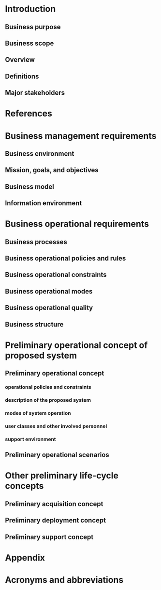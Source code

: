 <h1>Introduction</h1>
<h2>Business purpose</h2>
<h2>Business scope</h2>
<h2>Overview</h2>
<h2>Definitions</h2>
<h2>Major stakeholders</h2>
<h1>References</h1>
<h1>Business management requirements</h1>
<h2>Business environment</h2>
<h2>Mission, goals, and objectives</h2>
<h2>Business model</h2>
<h2>Information environment</h2>
<h1>Business operational requirements</h1>
<h2>Business processes</h2>
<h2>Business operational policies and rules</h2>
<h2>Business operational constraints</h2>
<h2>Business operational modes</h2>
<h2>Business operational quality</h2>
<h2>Business structure</h2>


<h1>Preliminary operational concept of proposed system</h1>
<h2>Preliminary operational concept</h2>
<h3>operational policies and constraints</h3>
<h3>description of the proposed system</h3>
<h3>modes of system operation</h3>
<h3>user classes and other involved personnel</h3>
<h3>support environment</h3>
<h2>Preliminary operational scenarios</h2>
<h1>Other preliminary life-cycle concepts</h1>
<h2>Preliminary acquisition concept</h2>
<h2>Preliminary deployment concept</h2>
<h2>Preliminary support concept</h2>
<h1>Appendix</h1>
<h1>Acronyms and abbreviations</h1>
